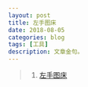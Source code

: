 ```yaml
---
layout: post
title: 左手图床 
date: 2018-08-05
categories: blog
tags: [工具]
description: 文章金句。
---
```




>1. [左手图床](https://tu.zsczys.com/)   
